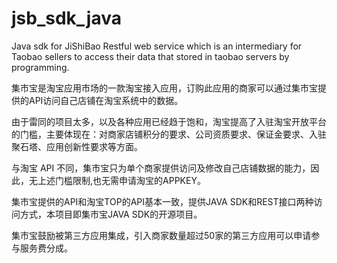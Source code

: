 # jsb_sdk_java
Java sdk for JiShiBao Restful web service which is an intermediary for Taobao sellers to access their data that stored in taobao servers by programming.


集市宝是淘宝应用市场的一款淘宝接入应用，订购此应用的商家可以通过集市宝提供的API访问自己店铺在淘宝系统中的数据。


由于雷同的项目太多，以及各种应用已经趋于饱和，淘宝提高了入驻淘宝开放平台的门槛，主要体现在：对商家店铺积分的要求、公司资质要求、保证金要求、入驻聚石塔、应用创新性要求等方面。

与淘宝 API 不同，集市宝只为单个商家提供访问及修改自己店铺数据的能力，因此，无上述门槛限制,也无需申请淘宝的APPKEY。

集市宝提供的API和淘宝TOP的API基本一致，提供JAVA SDK和REST接口两种访问方式，本项目即集市宝JAVA SDK的开源项目。

集市宝鼓励被第三方应用集成，引入商家数量超过50家的第三方应用可以申请参与服务费分成。

